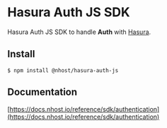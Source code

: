 # Hasura Auth JS SDK

Hasura Auth JS SDK to handle **Auth** with [Hasura](https://hasura.io/).

## Install

`$ npm install @nhost/hasura-auth-js`

## Documentation

[https://docs.nhost.io/reference/sdk/authentication](https://docs.nhost.io/reference/sdk/authentication)
